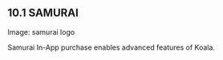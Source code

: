 ---
---

## 10.1 SAMURAI
Image: samurai logo 

Samurai In-App purchase enables advanced features of Koala.

